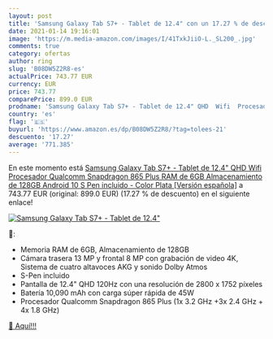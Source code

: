 ```yaml
---
layout: post
title: 'Samsung Galaxy Tab S7+ - Tablet de 12.4" con un 17.27 % de descuento'
date: 2021-01-14 19:16:01
image: 'https://m.media-amazon.com/images/I/41TxkJiiO-L._SL200_.jpg'
comments: true
category: ofertas
author: ring
slug: 'B08DW5Z2R8-es'
actualPrice: 743.77 EUR
currency: EUR
price: 743.77
comparePrice: 899.0 EUR
prodname: 'Samsung Galaxy Tab S7+ - Tablet de 12.4" QHD  Wifi  Procesador Qualcomm Snapdragon 865 Plus  RAM de 6GB  Almacenamiento de 128GB  Android 10  S Pen incluido  - Color Plata [Versión española]'
country: 'es'
flag: '🇪🇸'
buyurl: 'https://www.amazon.es/dp/B08DW5Z2R8/?tag=tolees-21'
descuento: '17.27'
average: '771.385'
---
```


En este momento está [Samsung Galaxy Tab S7+ - Tablet de 12.4" QHD  Wifi  Procesador Qualcomm Snapdragon 865 Plus  RAM de 6GB  Almacenamiento de 128GB  Android 10  S Pen incluido  - Color Plata [Versión española]](https://www.amazon.es/dp/B08DW5Z2R8/?tag=tolees-21) a 743.77 EUR (original: 899.0 EUR) (17.27 %  de descuento) en el siguiente enlace!

[![Samsung Galaxy Tab S7+ - Tablet de 12.4"](https://m.media-amazon.com/images/I/41TxkJiiO-L._SL200_.jpg)](https://www.amazon.es/dp/B08DW5Z2R8/?tag=tolees-21)

🔎:

- Memoria RAM de 6GB, Almacenamiento de 128GB
- Cámara trasera 13 MP y frontal 8 MP con grabación de video 4K, Sistema de cuatro altavoces AKG y sonido Dolby Atmos
- S-Pen incluido
- Pantalla de 12.4" QHD 120Hz con una resolución de 2800 x 1752 píxeles
- Batería 10,090 mAh con carga súper rápida de 45W
- Procesador Qualcomm Snapdragon 865 Plus (1x 3.2 GHz +3x 2.4 GHz + 4x 1.8 GHz)

[🛒 Aquí!!!](https://www.amazon.es/dp/B08DW5Z2R8/?tag=tolees-21)
